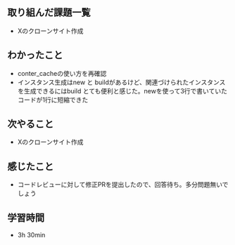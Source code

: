 ## 取り組んだ課題一覧
- Xのクローンサイト作成
## わかったこと
- conter_cacheの使い方を再確認
- インスタンス生成はnew と buildがあるけど、関連づけられたインスタンスを生成できるにはbuild
  とても便利と感じた。newを使って3行で書いていたコードが1行に短縮できた
## 次やること
- Xのクローンサイト作成
## 感じたこと
- コードレビューに対して修正PRを提出したので、回答待ち。多分問題無いでしょう
## 学習時間
- 3h 30min